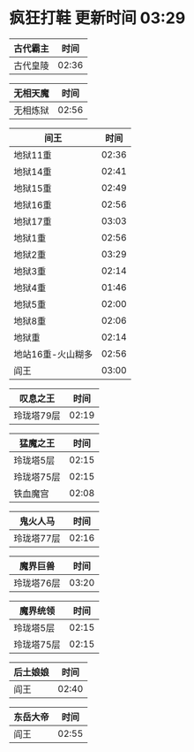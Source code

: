 # 疯狂打鞋 更新时间 03:29

| 古代霸主   | 时间    |
|--------|-------|
| 古代皇陵 | 02:36 |

| 无相天魔   | 时间    |
|--------|-------|
| 无相炼狱 | 02:56 |

| 间王   | 时间    |
|--------|-------|
| 地狱11重 | 02:36 |
| 地狱14重 | 02:41 |
| 地狱15重 | 02:49 |
| 地狱16重 | 02:56 |
| 地狱17重 | 03:03 |
| 地狱1重 | 02:56 |
| 地狱2重 | 03:29 |
| 地狱3重 | 02:14 |
| 地狱4重 | 01:46 |
| 地狱5重 | 02:00 |
| 地狱8重 | 02:06 |
| 地狱重 | 02:14 |
| 地站16重-火山糊多 | 02:56 |
| 阎王 | 03:00 |

| 叹息之王   | 时间    |
|--------|-------|
| 玲珑塔79层 | 02:19 |

| 猛魔之王   | 时间    |
|--------|-------|
| 玲珑塔5层 | 02:15 |
| 玲珑塔75层 | 02:15 |
| 铁血魔宫 | 02:08 |

| 鬼火人马   | 时间    |
|--------|-------|
| 玲珑塔77层 | 02:16 |

| 魔界巨兽   | 时间    |
|--------|-------|
| 玲珑塔76层 | 03:20 |

| 魔界统领   | 时间    |
|--------|-------|
| 玲珑塔5层 | 02:15 |
| 玲珑塔75层 | 02:15 |

| 后土娘娘   | 时间    |
|--------|-------|
| 阎王 | 02:40 |

| 东岳大帝   | 时间    |
|--------|-------|
| 阎王 | 02:55 |